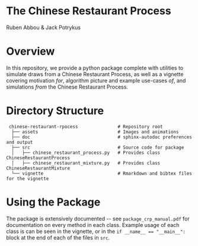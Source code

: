 # The Chinese Restaurant Process
Ruben Abbou & Jack Potrykus

# Overview

In this repository, we provide a python package complete with utilities to simulate draws from a Chinese Restaurant Process, as well as a vignette covering motivation _for_, algorithm picture and example use-cases _of_, and simulations _from_ the Chinese Restaurant Process.

# Directory Structure

```
 chinese-restaurant-rpocess               # Repository root
  ├── assets                              # Images and animations
  ├── doc                                 # sphinx-autodoc preferences and output
  ├── src                                 # Source code for package
  │   ├── chinese_restaurant_process.py   # Provides class ChineseRestaurantProcess
  │   ├── chinese_restaurant_mixture.py   # Provides class ChineseRestaurantMixture
  └── vignette                            # Rmarkdown and bibtex files for the vignette
```

# Using the Package

The package is extensively documented -- see `package_crp_manual.pdf` for documentation on every method in each class.
Example usage of each class is can be seen in the vignette, or in the `if __name__ == "__main__":` block at the end of each of the files in `src`.
